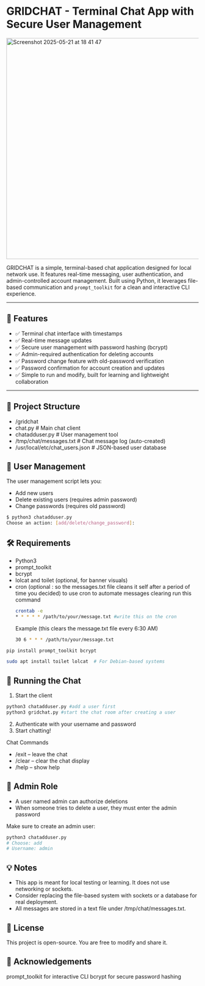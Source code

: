 # GRIDCHAT - Terminal Chat App with Secure User Management


<img width="578" alt="Screenshot 2025-05-21 at 18 41 47" src="https://github.com/user-attachments/assets/1eba167c-8a6f-48c6-9d00-fa11b5b9da90" />



GRIDCHAT is a simple, terminal-based chat application designed for local network use. It features real-time messaging, user authentication, and admin-controlled account management. Built using Python, it leverages file-based communication and `prompt_toolkit` for a clean and interactive CLI experience.

---

## 🚀 Features

- ✅ Terminal chat interface with timestamps
- ✅ Real-time message updates
- ✅ Secure user management with password hashing (bcrypt)
- ✅ Admin-required authentication for deleting accounts
- ✅ Password change feature with old-password verification
- ✅ Password confirmation for account creation and updates
- ✅ Simple to run and modify, built for learning and lightweight collaboration

---

## 📁 Project Structure

- /gridchat
- chat.py # Main chat client
- chatadduser.py # User management tool
- /tmp/chat/messages.txt # Chat message log (auto-created)
- /usr/local/etc/chat_users.json # JSON-based user database

## 🔐 User Management

The user management script lets you:

- Add new users
- Delete existing users (requires admin password)
- Change passwords (requires old password)

```bash
$ python3 chatadduser.py
Choose an action: [add/delete/change_password]:
```

## 🛠 Requirements

- Python3
- prompt_toolkit
- bcrypt
- lolcat and toilet (optional, for banner visuals)
- cron (optional : so the messages.txt file cleans it self after a period of time you decided)
  to use cron to automate messages clearing run this command 
  ```bash
  crontab -e
  * * * * * /path/to/your/message.txt #write this on the cron
  ```
  Example (this clears the message.txt file every 6:30 AM)
  ```bash
  30 6 * * * /path/to/your/message.txt   
  ```


```bash
pip install prompt_toolkit bcrypt
```
```bash
sudo apt install toilet lolcat  # For Debian-based systems
```

## 🔧 Running the Chat

1. Start the client
```bash
python3 chatadduser.py #add a user first
python3 gridchat.py #start the chat room after creating a user
```
2. Authenticate with your username and password
3. Start chatting!

Chat Commands
- /exit – leave the chat
- /clear – clear the chat display
- /help – show help
  

## 👮 Admin Role

- A user named admin can authorize deletions
- When someone tries to delete a user, they must enter the admin password

Make sure to create an admin user:
```bash
python3 chatadduser.py
# Choose: add
# Username: admin
```


## 💡 Notes

- This app is meant for local testing or learning. It does not use networking or sockets.
- Consider replacing the file-based system with sockets or a database for real deployment.
- All messages are stored in a text file under /tmp/chat/messages.txt.



## 📜 License

This project is open-source. You are free to modify and share it.


## 🙌 Acknowledgements

prompt_toolkit for interactive CLI
bcrypt for secure password hashing
